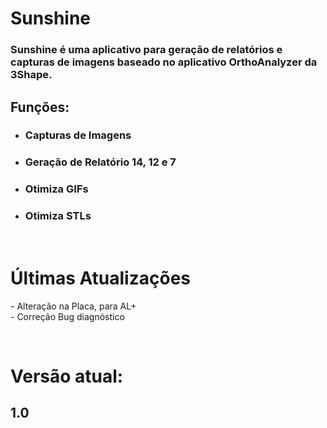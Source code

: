 <h1>Sunshine</h1>

<h3>Sunshine é uma aplicativo para geração de relatórios e capturas de imagens baseado no aplicativo OrthoAnalyzer da 3Shape.</h3>

<h2>Funções:</h2>

<ul>
<li><h3>Capturas de Imagens</h3></li>
<li><h3>Geração de Relatório 14, 12 e 7</h3></li>
<li><h3>Otimiza GIFs</h3></li>
<li><h3>Otimiza STLs</h3></li>
</ul>


<br>
<h1>Últimas Atualizações</h1>

<p id="appatualizacao">
  - Alteração na Placa, para AL+ <br>
  - Correção Bug diagnóstico <br>
</p>

<br>

<h1>Versão atual:</h1>

<h2 id="appversao">1.0</h2>




